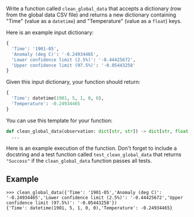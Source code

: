 Write a function called `clean_global_data` that accepts a dictionary (row from the global data
CSV file) and returns a new dictionary containing "Time" (value as a `datetime`) and "Temperature"
(value as a `float`) keys.

Here is an example input dictionary:

```python
{
  'Time': '1901-05',
  'Anomaly (deg C)': '-0.24934465',
  'Lower confidence limit (2.5%)': '-0.44425672',
  'Upper confidence limit (97.5%)': '-0.05443258'
}
```

Given this input dictionary, your function should return:

```python
{
  'Time': datetime(1901, 5, 1, 0, 0),
  'Temperature': -0.24934465
}
```

You can use this template for your function:

```python
def clean_global_data(observation: dict[str, str]) -> dict[str, float | datetime]:
  ...
```

Here is an example execution of the function. Don't forget to include a docstring and a test function
called `test_clean_global_data` that returns `"Success"` if the `clean_global_data` function passes
all tests.

## Example

```console?lang=python&prompt=>>>
>>> clean_global_data({'Time': '1901-05','Anomaly (deg C)': '-0.24934465','Lower confidence limit (2.5%)': '-0.44425672','Upper confidence limit (97.5%)': '-0.05443258'})
{'Time': datetime(1901, 5, 1, 0, 0),'Temperature': -0.24934465}
```

